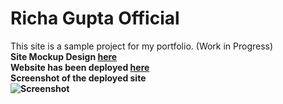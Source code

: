 # Richa Gupta Official
This site is a sample project for my portfolio. (Work in Progress)
<br>
<strong>
  Site Mockup Design <a href="https://www.behance.net/gallery/106492727/RICHA-GUPTA-WEBSITE" target="_blank"> here </a> <br>
  Website has been deployed <a href="https://richagupta.netlify.app/" target="_blank"> here </a> 
</strong>
<br>
<strong> Screenshot of the deployed site <strong>
<br>
![Screenshot](https://firebasestorage.googleapis.com/v0/b/fir-demo-7bbf9.appspot.com/o/screencapture-richagupta-netlify-app-2020-10-22-12_04_05.png?alt=media&token=57c83c29-edbc-4f25-909b-4ca4523c5825)

 
